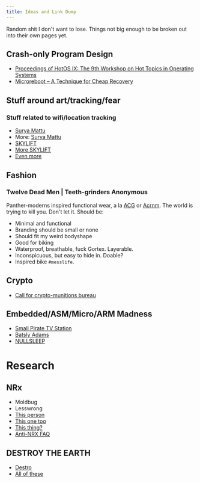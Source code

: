```yaml
---
title: Ideas and Link Dump
---
```


Random shit I don't want to lose. Things not big enough to be broken out into their own pages yet.

## Crash-only Program Design

* [Proceedings of HotOS IX: The 9th Workshop on Hot Topics in Operating Systems](https://www.usenix.org/legacy/events/hotos03/tech/full_papers/candea/candea.pdf)
* [Microreboot – A Technique for Cheap Recovery](https://www.usenix.org/legacy/event/osdi04/tech/full_papers/candea/candea.pdf)

## Stuff around art/tracking/fear

### Stuff related to wifi/location tracking

* [Surya Mattu](http://www.suryamattu.com/)
* More: [Surya Mattu](http://samatt.github.io/)
* [SKYLIFT](http://samatt.github.io/sky-lift/)
* [More SKYLIFT](https://ahprojects.com/projects/skylift/)
* [Even more](https://ahprojects.com/notebook/2016/skylift-geolocation/)

## Fashion

### Twelve Dead Men | Teeth-grinders Anonymous

Panther-moderns inspired functional wear, a la [ACG](https://www.endclothing.com/blog/nikelab-present-the-nike-acg-all-condition-gear-collection-launching-3rd-december/) or [Acrnm](https://acrnm.com/). The world is trying to kill you. Don't let it. Should be:

* Minimal and functional
* Branding should be small or none
* Should fit my weird bodyshape
* Good for biking
* Waterproof, breathable, fuck Gortex. Layerable.
* Inconspicuous, but easy to hide in. Doable?
* Inspired bike `#messlife`.

## Crypto

* [Call for crypto-munitions bureau](https://cryptoanarchy.freed0m4all.net/wiki/Request_for_the_deployment_of_a_crypto_munitions_bureau)

## Embedded/ASM/Micro/ARM Madness

* [Small Pirate TV Station](https://www.youtube.com/watch?v=lS3ATd1MY04)
* [Batsly Adams](http://www.batslyadams.com/)
* [NULLSLEEP](http://www.nullsleep.com/)

# Research

## NRx

* Moldbug
* Lesswrong
* [This person](https://twitter.com/alicemazzy)
* [This one too](https://twitter.com/KANTBOT10K)
* [This thing?](http://www.caspermag.com/2017/03/19/tren-warriors-by-kantbot10k/)
* [Anti-NRX FAQ](https://slatestarcodex.com/2013/10/20/the-anti-reactionary-faq/)

## DESTROY THE EARTH

* [Destro](https://qntm.org/destro)
* [All of these](https://qntm.org/fiction)
